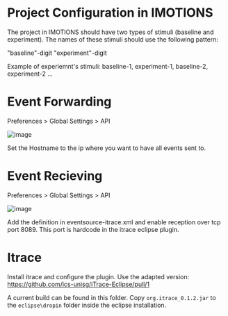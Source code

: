 # Project Configuration in IMOTIONS

The project in IMOTIONS should have two types of stimuli (baseline and experiment). The names of these stimuli should use the following pattern:

"baseline"-digit
"experiment"-digit

Example of experiemnt's stimuli: baseline-1, experiment-1, baseline-2, experiment-2 ...
 

# Event Forwarding

Preferences > Global Settings > API

![image](https://user-images.githubusercontent.com/2293142/121386317-2fb3af80-c94a-11eb-8d97-a596373646eb.png)

Set the Hostname to the ip where you want to have all events sent to.

# Event Recieving

Preferences > Global Settings > API

![image](https://user-images.githubusercontent.com/2293142/121386530-5eca2100-c94a-11eb-9de1-57f8bb17fb81.png)

Add the definition in eventsource-itrace.xml and enable reception over tcp port 8089. This port is hardcode in the itrace eclipse plugin.

# Itrace

Install itrace and configure the plugin. Use the adapted version: https://github.com/ics-unisg/iTrace-Eclipse/pull/1

A current build can be found in this folder. Copy `org.itrace_0.1.2.jar` to the `eclipse\dropin` folder inside the eclipse installation.
